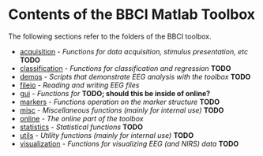 
# Contents of the BBCI Matlab Toolbox

The following sections refer to the folders of the BBCI toolbox.

* [acquisition](ContentsAcqisition.markdown) - _Functions for data acquisition, stimulus presentation, etc_  **TODO**
* [classification](ContentsClassification.markdown) - _Functions for classification and regression_  **TODO**
* [demos](ContentsDemo.markdown) - _Scripts that demonstrate EEG analysis with the toolbox_  **TODO**
* [fileio](ContentsFileio.markdown) - _Reading and writing EEG files_ 
* [gui](ContentsGui) - _Functions for_ **TODO; should this be inside of online?**
* [markers](ContentsMarkers.markdown) - _Functions operation on the marker structure_  **TODO**
* [misc](ContentsMisc.markdown) - _Miscellaneous functions (mainly for internal use)_  **TODO**
* [online](ContentsOnline.markdown) - _The online part of the toolbox_
* [statistics](ContentsStatistics.markdown) - _Statistical functions_  **TODO**
* [utils](ContentsUtils.markdown) - _Utility functions (mainly for internal use)_  **TODO**
* [visualization](ContentsVisualization.markdown) - _Functions for visualizing EEG (and NIRS) data_  **TODO**

